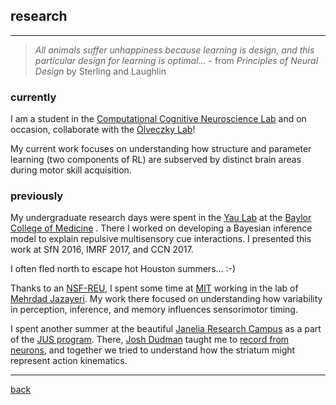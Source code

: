 
## research

***
> *All animals suffer unhappiness because learning is design, and this particular design for learning is optimal...*  - from _Principles of Neural Design_ by Sterling and Laughlin

### currently
I am a student in the [Computational Cognitive Neuroscience Lab](http://gershmanlab.webfactional.com/index.html) and on occasion, collaborate with the [Ölveczky Lab](https://olveczkylab.oeb.harvard.edu/)!

My current work focuses on understanding how structure and parameter learning (two components of RL) are subserved by distinct brain areas during motor skill acquisition.

### previously
My undergraduate research days were spent in the [Yau Lab](http://yaulab.com/) at the [Baylor College of Medicine](http://www.bcm.edu/) . There I worked on developing a Bayesian inference model to explain repulsive multisensory cue interactions. I presented this work at SfN 2016, IMRF 2017, and CCN 2017.

I often fled north to escape hot Houston summers... :-)

Thanks to an [NSF-REU](http://csne-erc.org/content/research-experience-undergraduates), I spent some time at [MIT](http://www.mit.edu/) working in the lab of [Mehrdad Jazayeri](https://mcgovern.mit.edu/principal-investigators/mehrdad-jazayeri). My work there focused on understanding how variability in perception, inference, and memory influences sensorimotor timing.

I spent another summer at the beautiful [Janelia Research Campus](https://www.janelia.org) as a part of the [JUS program](https://www.janelia.org/you-janelia/students-postdocs/undergraduate-scholars-program). There, [Josh Dudman](https://www.dudmanlab.org) taught me to [record from neurons](./neurons.html), and together we tried to understand how the striatum might represent action kinematics.

***
[back](./)
